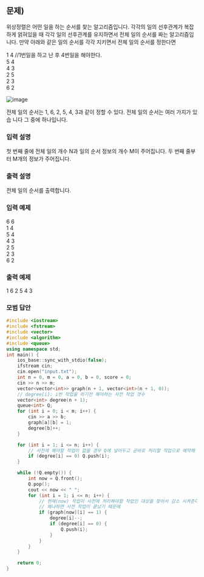﻿## 문제)
위상정렬은 어떤 일을 하는 순서를 찾는 알고리즘입니다.
각각의 일의 선후관계가 복잡하게 얽혀있을 때 각각 일의 선후관계를 유지하면서 전체 일의
순서를 짜는 알고리즘입니다.
만약 아래와 같은 일의 순서를 각각 지키면서 전체 일의 순서를 정한다면

1 4 //1번일을 하고 난 후 4번일을 해야한다.\
5 4\
4 3\
2 5\
2 3\
6 2

![image](https://user-images.githubusercontent.com/75019048/187441901-f9eb3350-b66d-483c-80f9-acf5a47c9034.png)


전체 일의 순서는 1, 6, 2, 5, 4, 3과 같이 정할 수 있다. 전체 일의 순서는 여러 가지가 있습
니다 그 중에 하나입니다.

### 입력 설명
첫 번째 줄에 전체 일의 개수 N과 일의 순서 정보의 개수 M이 주어집니다.
두 번째 줄부터 M개의 정보가 주어집니다.

### 출력 설명
전체 일의 순서를 출력합니다.

### 입력 예제
6 6\
1 4\
5 4\
4 3\
2 5\
2 3\
6 2


### 출력 예제
1 6 2 5 4 3

### 모범 답안
``` Cpp
#include <iostream>
#include <fstream>
#include <vector>
#include <algorithm>
#include <queue>
using namespace std;
int main() {
    ios_base::sync_with_stdio(false);
    ifstream cin;
    cin.open("input.txt");
    int n = 0, m = 0, a = 0, b = 0, score = 0;
    cin >> n >> m;
    vector<vector<int>> graph(n + 1, vector<int>(n + 1, 0));
    // degree[i]: i번 작업을 하기전 해야하는 사전 작업 갯수
    vector<int> degree(n + 1);
    queue<int> Q;
    for (int i = 0; i < m; i++) {
        cin >> a >> b;
        graph[a][b] = 1;
        degree[b]++;
    }

    for (int i = 1; i <= n; i++) {
        // 사전에 해야할 작업이 없을 경우 Q에 넣어두고 곧바로 처리할 작업으로 예약해 놓는다.
        if (degree[i] == 0) Q.push(i);
    }

    while (!Q.empty()) {
        int now = Q.front();
        Q.pop();
        cout << now << " ";
        for (int i = 1; i <= n; i++) {
            // 현재(now) 작업이 사전에 처리해야할 작업인 대상을 찾아서 감소 시켜준다.
            // 왜냐하면 사전 작업이 끝났기 때문에
            if (graph[now][i] == 1) {
                degree[i]--;
                if (degree[i] == 0) {
                    Q.push(i);
                }
            }
        }
    }

    return 0;
}
```
